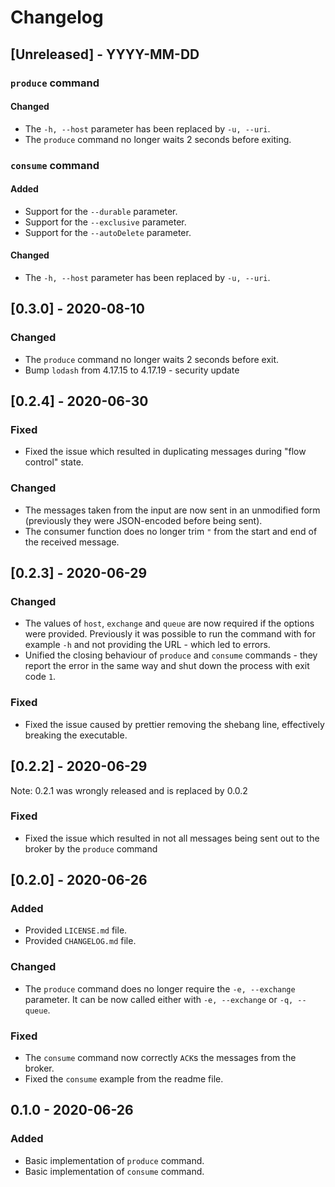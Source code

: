 # Changelog

## [Unreleased] - YYYY-MM-DD

### `produce` command

#### Changed

* The `-h, --host` parameter has been replaced by `-u, --uri`.
* The `produce` command no longer waits 2 seconds before exiting.

### `consume` command

#### Added

* Support for the `--durable` parameter.
* Support for the `--exclusive` parameter.
* Support for the `--autoDelete` parameter.

#### Changed

* The `-h, --host` parameter has been replaced by `-u, --uri`.

## [0.3.0] - 2020-08-10

### Changed

* The `produce` command no longer waits 2 seconds before exit.
* Bump `lodash` from 4.17.15 to 4.17.19 - security update

## [0.2.4] - 2020-06-30

### Fixed

* Fixed the issue which resulted in duplicating messages during "flow control" state.

### Changed

* The messages taken from the input are now sent in an unmodified form (previously they were JSON-encoded before being sent).
* The consumer function does no longer trim `"` from the start and end of the received message.

## [0.2.3] - 2020-06-29

### Changed

* The values of `host`, `exchange` and `queue` are now required if the options were provided. Previously it was possible to run the command with for example `-h` and not providing the URL - which led to errors. 
* Unified the closing behaviour of `produce` and `consume` commands - they report the error in the same way and shut down the process with exit code `1`.

### Fixed

* Fixed the issue caused by prettier removing the shebang line, effectively breaking the executable.

## [0.2.2] - 2020-06-29

Note: 0.2.1 was wrongly released and is replaced by 0.0.2

### Fixed

* Fixed the issue which resulted in not all messages being sent out to the broker by the `produce` command

## [0.2.0] - 2020-06-26

### Added

* Provided `LICENSE.md` file.
* Provided `CHANGELOG.md` file.

### Changed

* The `produce` command does no longer require the `-e, --exchange` parameter. It can be now called either with `-e, --exchange` or `-q, --queue`.

### Fixed

* The `consume` command now correctly `ACK`s the messages from the broker.
* Fixed the `consume` example from the readme file.

## 0.1.0 - 2020-06-26

### Added

* Basic implementation of `produce` command.
* Basic implementation of `consume` command.
